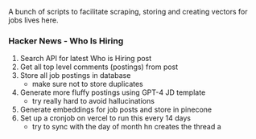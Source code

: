 A bunch of scripts to facilitate scraping, storing and creating vectors for jobs lives here.

### Hacker News - Who Is Hiring

1. Search API for latest Who is Hiring post
2. Get all top level comments (postings) from post
3. Store all job postings in database
   - make sure not to store duplicates
4. Generate more fluffy postings using GPT-4 JD template
   - try really hard to avoid hallucinations
5. Generate embeddings for job posts and store in pinecone
6. Set up a cronjob on vercel to run this every 14 days
   - try to sync with the day of month hn creates the thread
     a
